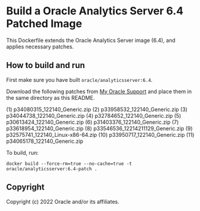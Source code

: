 # Build a Oracle Analytics Server 6.4 Patched Image

This Dockerfile extends the Oracle Analytics Server image (6.4),
and applies necessary patches.

## How to build and run

First make sure you have built `oracle/analyticsserver:6.4`.

Download the following patches from
[My Oracle Support](https://support.oracle.com)
and place them in the same directory as this README.

(1) p34080315_122140_Generic.zip
(2) p33958532_122140_Generic.zip
(3) p34044738_122140_Generic.zip
(4) p32784652_122140_Generic.zip
(5) p30613424_122140_Generic.zip
(6) p31403376_122140_Generic.zip
(7) p33618954_122140_Generic.zip
(8) p33546536_12214211129_Generic.zip
(9) p32575741_122140_Linux-x86-64.zip
(10) p33950717_122140_Generic.zip
(11) p34065178_122140_Generic.zip

To build, run:

```
docker build --force-rm=true --no-cache=true -t oracle/analyticsserver:6.4-patch .
```

## Copyright

Copyright (c) 2022 Oracle and/or its affiliates.
